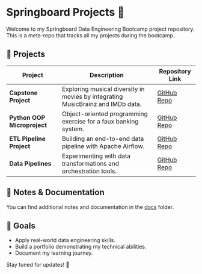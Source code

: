 # Springboard Projects 🚀

Welcome to my Springboard Data Engineering Bootcamp project repository. This is a meta-repo that tracks all my projects during the bootcamp.

## 📌 Projects

| Project | Description | Repository Link |
|---------|------------|----------------|
| **Capstone Project** | Exploring musical diversity in movies by integrating MusicBrainz and IMDb data. | [GitHub Repo](https://github.com/mtholahan/Springboard-Capstone) |
| **Python OOP Microproject** | Object-oriented programming exercise for a faux banking system. | [GitHub Repo](https://github.com/mtholahan/Faux-Banking-System) |
| **ETL Pipeline Project** | Building an end-to-end data pipeline with Apache Airflow. | [GitHub Repo](https://github.com/mtholahan/ETL-Pipeline) |
| **Data Pipelines** | Experimenting with data transformations and orchestration tools. | [GitHub Repo](https://github.com/mtholahan/Data-Pipelines) |

## 📝 Notes & Documentation
You can find additional notes and documentation in the [docs](./docs) folder.

## 🎯 Goals
- Apply real-world data engineering skills.
- Build a portfolio demonstrating my technical abilities.
- Document my learning journey.

Stay tuned for updates! 🚀
